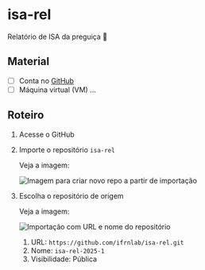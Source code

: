 # isa-rel
Relatório de ISA da preguiça 🦥

## Material

 - [ ] Conta no [GitHub](https://github.com/)
 - [ ] Máquina virtual (VM) ...

## Roteiro

1. Acesse o GitHub
2. Importe o repositório `isa-rel`

   Veja a imagem:
   
   ![Imagem para criar novo repo a partir de importação](./imgs/github-new-import.png)
   
3. Escolha o repositório de origem

   Veja a imagem:

   ![Importação com URL e nome do repositório](./imgs/github-new-import-details.png)

   1. URL: `https://github.com/ifrnlab/isa-rel.git`
   2. Nome: `isa-rel-2025-1`  
   3. Visibilidade: Pública
  
  
